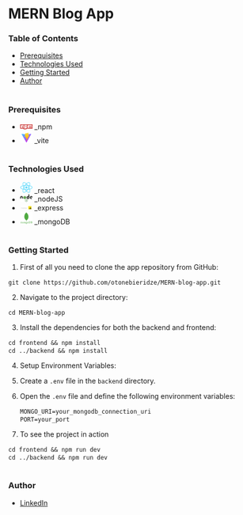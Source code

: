 # MERN Blog App

### Table of Contents

- [Prerequisites](#Prerequisites)
- [Technologies Used](#Technologies-Used)
- [Getting Started](#Getting-Started)
- [Author](#Author)

#

### Prerequisites

- <img src="readme/npm.png" width="25" style="top: 8px" /> _npm
- <img src="readme/vite.png" width="25" style="top: 8px" /> _vite

#

### Technologies Used

- <img src="readme/react.png" width="25" style="top: 8px" /> _react
- <img src="readme/node.png" width="25" style="top: 8px" /> _nodeJS
- <img src="readme/expressJS.png" width="25" style="top: 8px" /> _express
- <img src="readme/mongoDB.png" width="25" style="top: 8px" /> _mongoDB


#

### Getting Started

1. First of all you need to clone the app repository from GitHub:

```
git clone https://github.com/otonebieridze/MERN-blog-app.git
```

2. Navigate to the project directory:

```
cd MERN-blog-app
```

3. Install the dependencies for both the backend and frontend:

```
cd frontend && npm install
cd ../backend && npm install
```

4. Setup Environment Variables:

1. Create a `.env` file in the `backend` directory.
2. Open the `.env` file and define the following environment variables:

   ```plaintext
   MONGO_URI=your_mongodb_connection_uri
   PORT=your_port
   
5. To see the project in action

```
cd frontend && npm run dev
cd ../backend && npm run dev
```

#

### Author

- [LinkedIn](https://www.linkedin.com/in/oto-nebieridze-8aa504219/)
